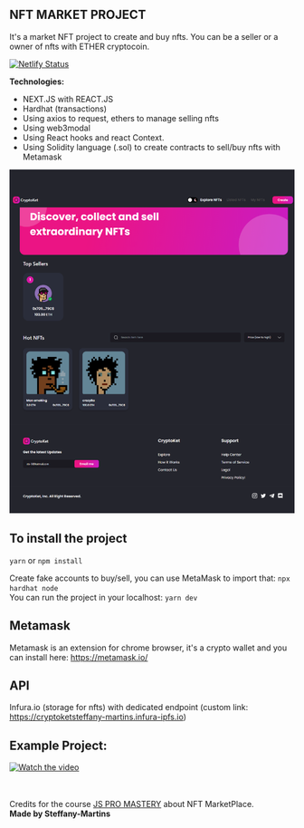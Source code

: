 ## NFT MARKET PROJECT 
It's a market NFT project to create and buy nfts. You can be a seller or a owner of nfts with ETHER cryptocoin. 

[![Netlify Status](https://api.netlify.com/api/v1/badges/009c375a-339f-4394-9274-2ecd36226b53/deploy-status)](https://app.netlify.com/sites/preeminent-chaja-b30cac/deploys)

<b>Technologies:</b>
- NEXT.JS with REACT.JS
- Hardhat (transactions)
- Using axios to request, ethers to manage selling nfts 
- Using web3modal
- Using React hooks and react Context.
- Using Solidity language (.sol) to create contracts to sell/buy nfts with Metamask

![Market NFT Project](https://github.com/Steffany-Martins/mkt-nft-project/blob/main/assets/localhost_3000_.png)


## To install the project

`yarn` or `npm install`

Create fake accounts to buy/sell, you can use MetaMask to import that: `npx hardhat node `
<br/>
You can run the project in your localhost: `yarn dev`

## Metamask
Metamask is an extension for chrome browser, it's a crypto wallet and you can install here: https://metamask.io/

## API 
Infura.io (storage for nfts) with dedicated endpoint (custom link: https://cryptoketsteffany-martins.infura-ipfs.io)
<br/>
## Example Project:
[![Watch the video](https://cdn.pixabay.com/photo/2013/07/13/11/45/play-158609_960_720.png)](https://www.loom.com/share/ff343dbd7a7f427db6698273da902c4e)


<br/>
<br/>
Credits for the course <a href="https://www.completepathtojavascriptmastery.com/courses/category/next-js" target="_blank">JS PRO MASTERY</a> about NFT MarketPlace.
<br/>
<b>Made by Steffany-Martins</b>

